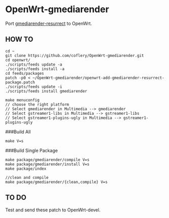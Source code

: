 # OpenWrt-gmediarender

Port [gmediarender-resurrect](https://github.com/hzeller/gmrender-resurrect) to OpenWrt.

## HOW TO

	cd ~
	git clone https://github.com/coflery/OpenWrt-gmediarender.git
	cd openwrt/
	./scripts/feeds update -a
	./scripts/feeds install -a
	cd feeds/packages
	patch -p0 < ~/OpenWrt-gmediarender/openwrt-add-gmediarender-resurrect-package.patch
	./scripts/feeds update -i
	./scripts/feeds install gmediarender
	
	make menuconfig
	// choose the right platform
	// Select gmediarender in Multimedia --> gmediarender
	// Select gstreamer1-libs in Multimedia --> gstreamer1-libs
	// Select gstreamer1-plugins-ugly in Multimedia --> gstreamer1-plugins-ugly
###Build All

	make V=s

###Build Single Package

	make package/gmediarender/compile V=s
	make package/gmediarender/install V=s
	make package/index

	//clean and compile
	make package/gmediarender/{clean,compile} V=s

## TO DO

Test and send these patch to OpenWrt-devel. 
